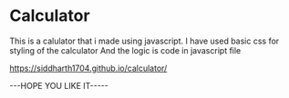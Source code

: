 # Calculator
This is a calulator that  i made using javascript.
I have used basic css for styling of the calculator
And the logic is code in javascript file

 https://siddharth1704.github.io/calculator/

---HOPE YOU LIKE IT-----
